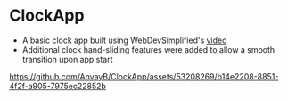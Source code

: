 # ClockApp
- A basic clock app built using WebDevSimplified's [video](https://www.youtube.com/watch?v=Ki0XXrlKlHY)  
- Additional clock hand-sliding features were added to allow a smooth transition upon app start

https://github.com/AnvayB/ClockApp/assets/53208269/b14e2208-8851-4f2f-a905-7975ec22852b

